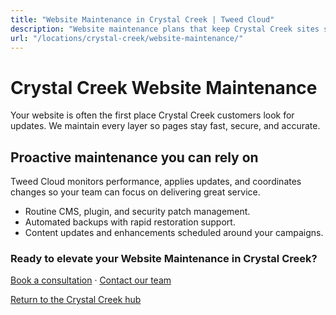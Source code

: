 ```yaml
---
title: "Website Maintenance in Crystal Creek | Tweed Cloud"
description: "Website maintenance plans that keep Crystal Creek sites secure and up to date."
url: "/locations/crystal-creek/website-maintenance/"
---
```


# Crystal Creek Website Maintenance

Your website is often the first place Crystal Creek customers look for updates. We maintain every layer so pages stay fast, secure, and accurate.

## Proactive maintenance you can rely on

Tweed Cloud monitors performance, applies updates, and coordinates changes so your team can focus on delivering great service.

- Routine CMS, plugin, and security patch management.
- Automated backups with rapid restoration support.
- Content updates and enhancements scheduled around your campaigns.

### Ready to elevate your Website Maintenance in Crystal Creek?

[Book a consultation](/consultation/) · [Contact our team](/contact/)

[Return to the Crystal Creek hub](/locations/crystal-creek/)
